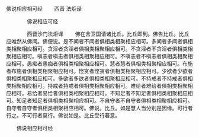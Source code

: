   佛说相应相可经
　　西晋 法炬译




　　　　佛说相应可经

　　　　西晋沙门法炬译
　　佛在舍卫国请诸比丘。比丘即到。佛告比丘。比丘应唯然从佛闻。佛便说。是不闻者不闻者俱相类相聚相应相可。多闻者多闻者俱相类相聚相应相可。贪淫者贪淫者俱相类相聚相应相可。不贪淫者不贪淫者俱相类相聚相应相可。嗔恚者嗔恚者俱相类相聚相应相可。不嗔恚者不嗔恚者俱相类相聚相应相可。愚痴者愚痴者俱相类相聚相应相可。慧者慧者俱相类相聚相应相可。布施者布施者俱相类相聚相应相可。悭贪者悭贪者俱相类相聚相应相可。少欲者少欲者俱相类相聚相应相可。多欲者多欲者俱相类相聚相应相可。不持戒者不持戒者俱相类相聚相应相可。持戒者持戒者俱相类相聚相应相可。难给者难给者俱相类相聚相应相可。易给者易给者俱相类相聚相应相可。不知足者不知足者俱相类相聚相应相可。知足者知足者俱相类相聚相应相可。不自守者不自守者俱相类相聚相应相可。自守者自守者俱相类相聚相应相可。佛说。比丘。如是慧人当分别是因缘。可行者行之。不可行者莫行。佛说如是。比丘受行著意。

　　佛说相应相可经



